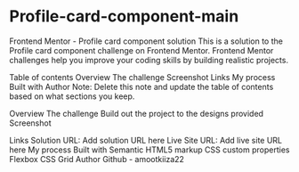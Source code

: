 # Profile-card-component-main
Frontend Mentor - Profile card component solution
This is a solution to the Profile card component challenge on Frontend Mentor. Frontend Mentor challenges help you improve your coding skills by building realistic projects.

Table of contents
Overview
The challenge
Screenshot
Links
My process
Built with
Author
Note: Delete this note and update the table of contents based on what sections you keep.

Overview
The challenge
Build out the project to the designs provided
Screenshot


Links
Solution URL: Add solution URL here
Live Site URL: Add live site URL here
My process
Built with
Semantic HTML5 markup
CSS custom properties
Flexbox
CSS Grid
Author
Github - amootkiiza22